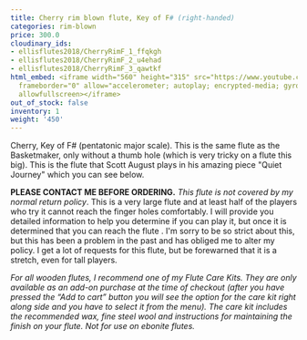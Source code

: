 ```yaml
---
title: Cherry rim blown flute, Key of F# (right-handed)
categories: rim-blown
price: 300.0
cloudinary_ids:
- ellisflutes2018/CherryRimF_1_ffqkgh
- ellisflutes2018/CherryRimF_2_u4ehad
- ellisflutes2018/CherryRimF_3_qawtkf
html_embed: <iframe width="560" height="315" src="https://www.youtube.com/embed/MLioZXdCrjg"
  frameborder="0" allow="accelerometer; autoplay; encrypted-media; gyroscope; picture-in-picture"
  allowfullscreen></iframe>
out_of_stock: false
inventory: 1
weight: '450'
---
```


Cherry, Key of F# (pentatonic major scale). This is the same flute as the Basketmaker, only without a thumb hole (which is very tricky on a flute this big). This is the flute that Scott August plays in his amazing piece "Quiet Journey" which you can see below.

**PLEASE CONTACT ME BEFORE ORDERING.** *This flute is not covered by my normal return policy*. This is a very large flute and at least half of the players who try it cannot reach the finger holes comfortably. I will provide you detailed information to help you determine if you can play it, but once it is determined that you can reach the flute . I'm sorry to be so strict about this, but this has been a problem in the past and has obliged me to alter my policy. I get a lot of requests for this flute, but be forewarned that it is a stretch, even for tall players. 

*For all wooden flutes, I recommend one of my Flute Care Kits. They are only available as an add-on purchase at the time of checkout (after you have pressed the “Add to cart” button you will see the option for the care kit right along side and you have to select it from the menu). The care kit includes the recommended wax, fine steel wool and instructions for maintaining the finish on your flute. Not for use on ebonite flutes.*
